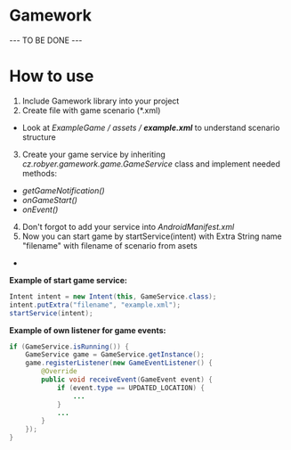 Gamework
========
--- TO BE DONE ---


How to use
==========
1. Include Gamework library into your project
2. Create file with game scenario (*.xml)
  - Look at *ExampleGame / assets /* ***example.xml*** to understand scenario structure
3. Create your game service by inheriting *cz.robyer.gamework.game.GameService* class and implement needed methods:
  - *getGameNotification()*
  - *onGameStart()*
  - *onEvent()*
4. Don't forgot to add your service into *AndroidManifest.xml*
5. Now you can start game by startService(intent) with Extra String name "filename" with filename of scenario from asets

-
**Example of start game service:**
```java
Intent intent = new Intent(this, GameService.class);
intent.putExtra("filename", "example.xml");
startService(intent);
```

**Example of own listener for game events:**
```java
if (GameService.isRunning()) {
    GameService game = GameService.getInstance();
    game.registerListener(new GameEventListener() {
        @Override
        public void receiveEvent(GameEvent event) {
            if (event.type == UPDATED_LOCATION) {
                ...
            }
            ...
        }
    });
}
```
